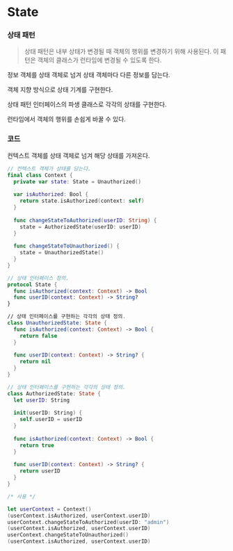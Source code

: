 # State

### 상태 패턴

> 상태 패턴은 내부 상태가 변경될 때 객체의 행위를 변경하기 위해 사용된다. 이 패턴은 객체의 클래스가 런타임에 변경될 수 있도록 한다.

정보 객체를 상태 객체로 넘겨 상태 객체마다 다른 정보를 담는다.

객체 지향 방식으로 상태 기계를 구현한다.

상태 패턴 인터페이스의 파생 클래스로 각각의 상태를 구현한다.

런타임에서 객체의 행위를 손쉽게 바꿀 수 있다.

### 코드

컨텍스트 객체를 상태 객체로 넘겨 해당 상태를 가져온다.

```swift
// 컨텍스트 객체가 상태를 담는다.
final class Context {
  private var state: State = Unauthorized()
  
  var isAuthorized: Bool {
    return state.isAuthorized(context: self)
  }
  
  func changeStateToAuthorized(userID: String) {
    state = AuthorizedState(userID: userID)
  }
  
  func changeStateToUnauthorized() {
    state = UnauthorizedState()
  }
}

// 상태 인터페이스 정의.
protocol State {
  func isAuthorized(context: Context) -> Bool
  func userID(context: Context) -> String?
}

// 상태 인터페이스를 구현하는 각각의 상태 정의.
class UnauthorizedState: State {
  func isAuthorized(context: Context) -> Bool {
    return false
  }
  
  func userID(context: Context) -> String? {
    return nil
  }
}

// 상태 인터페이스를 구현하는 각각의 상태 정의.
class AuthorizedState: State {
  let userID: String
  
  init(userID: String) {
    self.userID = userID
  }
  
  func isAuthorized(context: Context) -> Bool {
    return true
  }
  
  func userID(context: Context) -> String? {
    return userID
  }
}

/* 사용 */

let userContext = Context()
(userContext.isAuthorized, userContext.userID)
userContext.changeStateToAuthorized(userID: "admin")
(userContext.isAuthorized, userContext.userID)
userContext.changeStateToUnauthorized()
(userContext.isAuthorized, userContext.userID)
```